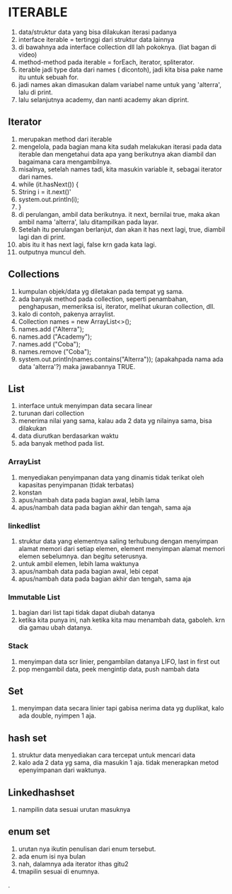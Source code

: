 # ITERABLE
1. data/struktur data yang bisa dilakukan iterasi padanya
2. interface iterable = tertinggi dari struktur data lainnya
3. di bawahnya ada interface collection dll lah pokoknya. (liat bagan di video)
4. method-method pada iterable = forEach, iterator, spliterator.
5. iterable jadi type data dari names ( dicontoh), jadi kita bisa pake name itu untuk sebuah for.
6. jadi names akan dimasukan dalam variabel name untuk yang 'alterra', lalu di print. 
7. lalu selanjutnya academy, dan nanti academy akan diprint.

## Iterator
1. merupakan method dari iterable
2. mengelola, pada bagian mana kita sudah melakukan iterasi pada data iterable dan mengetahui data apa yang berikutnya akan diambil dan bagaimana cara mengambilnya.
3. misalnya, setelah names tadi, kita masukin variable it, sebagai iterator dari names. 
4. while (it.hasNext()) {
5. String i = it.next()'
6. system.out.println(i);
7. }
8. di perulangan, ambil data berikutnya. it next, bernilai true, maka akan ambil nama 'alterra', lalu ditampilkan pada layar.
9. Setelah itu perulangan berlanjut, dan akan it has next lagi, true, diambil lagi dan di print.
10. abis itu it has next lagi, false krn gada kata lagi. 
11. outputnya muncul deh.

## Collections
1. kumpulan objek/data yg diletakan pada tempat yg sama.
2. ada banyak method pada collection, seperti penambahan, penghapusan, memeriksa isi, iterator, melihat ukuran collection, dll.
3. kalo di contoh, pakenya arraylist.
4. Collection<String> names = new ArrayList<>();
5. names.add ("Alterra");
6. names.add ("Academy");
7. names.add ("Coba");
8. names.remove ("Coba");
9. system.out.println(names.contains("Alterra"));  (apakahpada nama ada data 'alterra'?) maka jawabannya TRUE.

## List
1. interface untuk menyimpan data secara linear
2. turunan dari collection
3. menerima nilai yang sama, kalau ada 2 data yg nilainya sama, bisa dilakukan
4. data diurutkan berdasarkan waktu
5. ada banyak method pada list. 

### ArrayList
1. menyediakan penyimpanan data yang dinamis tidak terikat oleh kapasitas penyimpanan (tidak terbatas)
2. konstan
3. apus/nambah data pada bagian awal, lebih lama
4. apus/nambah data pada bagian akhir dan tengah, sama aja


### linkedlist
1. struktur data yang elementnya saling terhubung dengan menyimpan alamat memori dari setiap elemen, element menyimpan alamat memori elemen sebelumnya. dan begitu seterusnya.
2. untuk ambil elemen, lebih lama waktunya
3. apus/nambah data pada bagian awal, lebi cepat
4. apus/nambah data pada bagian akhir dan tengah, sama aja


### Immutable List
1. bagian dari list tapi tidak dapat diubah datanya
2. ketika kita punya ini, nah ketika kita mau menambah data, gaboleh. krn dia gamau ubah datanya. 

### Stack
1. menyimpan data scr linier, pengambilan datanya LIFO, last in first out
2. pop mengambil data, peek mengintip data, push nambah data


## Set
1. menyimpan data secara linier tapi gabisa nerima data yg duplikat, kalo ada double, nyimpen 1 aja.

## hash set
1. struktur data menyediakan cara tercepat untuk mencari data
2. kalo ada 2 data yg sama, dia masukin 1 aja. tidak menerapkan metod epenyimpanan dari waktunya.

## Linkedhashset
1. nampilin data sesuai urutan masuknya

## enum set
1. urutan nya ikutin penulisan dari enum tersebut.
2. ada enum isi nya bulan
3. nah, dalamnya ada iterator ithas gitu2
4. tmapilin sesuai di enumnya.

.
